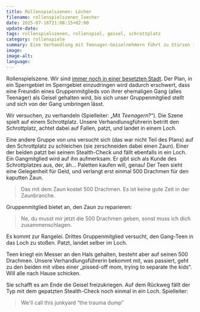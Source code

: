 ```yaml
---
title: Rollenspielszenen: Löcher
filename: rollenspielszenen_loecher
date: 2025-07-16T21:08:15+02:00
update-date:
tags: rollenspielszenen, rollenspiel, geisel, schrottplatz
category: rollenspiele
summary: Eine Verhandlung mit Teenager-Geiselnehmern führt zu Stürzen in Löcher auf dem Trauma-Schrottplatz.
image:
image-alt:
language:
---
```


Rollenspielszene. Wir sind [immer noch in einer besetzten Stadt](/blogposts/rollenspielszenen_stimmung_zu_positiv). Der Plan, in ein Sperrgebiet im Sperrgebiet einzudringen wird dadurch erschwert, dass eine Freundin eines Gruppenmitglieds von ihrer ehemaligen Gang (alles Teenager) als Geisel gehalten wird, bis sich unser Gruppenmitglied stellt und sich von der Gang umbringen lässt.

Wir versuchen, zu verhandeln (Spielleiter: „Mit *Teenagern*?“). Die Szene spielt auf einem Schrottplatz. Unsere Verhandlunsgführerin betritt den Schrottplatz, achtet dabei auf Fallen, patzt, und landet in einem Loch.

Eine andere Gruppe von uns versucht sich (das war nicht Teil des Plans) auf den Schrottplatz zu schleichen (sie zerschneiden dabei einen Zaun). Einer der beiden patzt bei seinem Stealth-Check und fällt ebenfalls in ein Loch. Ein Gangmitglied wird auf ihn aufmerksam. Er gibt sich als Kunde des Schrottplatzes aus, der, äh… Paletten kaufen will, genau! Der Teen sieht eine Gelegenheit für Geld, und verlangt erst einmal 500 Drachmen für den kaputten Zaun.

> Das mit dem Zaun kostet 500 Drachmen. Es ist keine gute Zeit in der Zaunbranche.

Gruppenmitglied bietet an, den Zaun zu reparieren:

> Ne, du musst mir jetzt die 500 Drachmen geben, sonst muss ich dich zusammenschlagen.

Es kommt zur Rangelei. Drittes Gruppenmitglied versucht, den Gang-Teen in das Loch zu stoßen. Patzt, landet selber im Loch.

Teen kriegt ein Messer an den Hals gehalten, besteht aber auf seinen 500 Drachmen. Unsere Verhandlungsführerin bekommt mit, was passiert, geht zu den beiden mit vibes einer „pissed-off mom, trying to separate the kids“. Will alle nach Hause schicken.

Sie schafft es am Ende die Geisel freizukriegen. Auf dem Rückweg fällt der Typ mit dem gepatzten Stealth-Check noch einmal in ein Loch. Spielleiter:

> We'll call this junkyard “the trauma dump”
